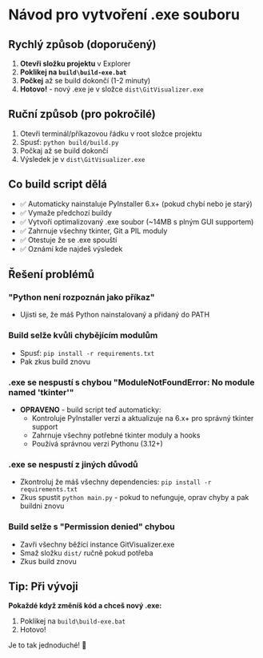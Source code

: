 # Návod pro vytvoření .exe souboru

## Rychlý způsob (doporučený)

1. **Otevři složku projektu** v Explorer
2. **Poklikej na `build\build-exe.bat`**
3. **Počkej** až se build dokončí (1-2 minuty)
4. **Hotovo!** - nový .exe je v složce `dist\GitVisualizer.exe`

## Ruční způsob (pro pokročilé)

1. Otevři terminál/příkazovou řádku v root složce projektu
2. Spusť: `python build/build.py`
3. Počkaj až se build dokončí
4. Výsledek je v `dist\GitVisualizer.exe`

## Co build script dělá

- ✅ Automaticky nainstaluje PyInstaller 6.x+ (pokud chybí nebo je starý)
- ✅ Vymaže předchozí buildy
- ✅ Vytvoří optimalizovaný .exe soubor (~14MB s plným GUI supportem)
- ✅ Zahrnuje všechny tkinter, Git a PIL moduly
- ✅ Otestuje že se .exe spouští
- ✅ Oznámí kde najdeš výsledek

## Řešení problémů

### "Python není rozpoznán jako příkaz"

- Ujisti se, že máš Python nainstalovaný a přidaný do PATH

### Build selže kvůli chybějícím modulům

- Spusť: `pip install -r requirements.txt`
- Pak zkus build znovu

### .exe se nespustí s chybou "ModuleNotFoundError: No module named 'tkinter'"

- **OPRAVENO** - build script teď automaticky:
  - Kontroluje PyInstaller verzi a aktualizuje na 6.x+ pro správný tkinter support
  - Zahrnuje všechny potřebné tkinter moduly a hooks
  - Používá správnou verzi Pythonu (3.12+)

### .exe se nespustí z jiných důvodů

- Zkontroluj že máš všechny dependencies: `pip install -r requirements.txt`
- Zkus spustit `python main.py` - pokud to nefunguje, oprav chyby a pak buildni znovu

### Build selže s "Permission denied" chybou

- Zavři všechny běžící instance GitVisualizer.exe
- Smaž složku `dist/` ručně pokud potřeba
- Zkus build znovu

## Tip: Při vývoji

**Pokaždé když změníš kód a chceš nový .exe:**

1. Poklikej na `build\build-exe.bat`
2. Hotovo!

Je to tak jednoduché! 🚀
